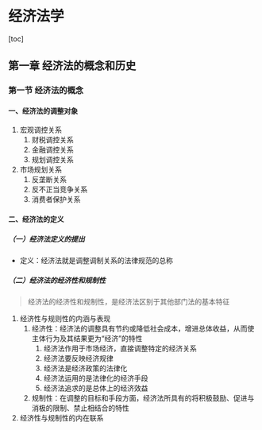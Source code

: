 # 经济法学

[toc]

## 第一章 经济法的概念和历史
### 第一节 经济法的概念
#### 一、经济法的调整对象
1. 宏观调控关系
    1. 财税调控关系
    2. 金融调控关系
    3. 规划调控关系
2. 市场规划关系
    1. 反垄断关系
    2. 反不正当竞争关系
    3. 消费者保护关系

#### 二、经济法的定义
##### （一）经济法定义的提出
- 定义：经济法就是调整调制关系的法律规范的总称

##### （二）经济法的经济性和规制性
> 经济法的经济性和规制性，是经济法区别于其他部门法的基本特征

1. 经济性与规则性的内涵与表现
    1. 经济性：经济法的调整具有节约或降低社会成本，增进总体收益，从而使主体行为及其结果更为“经济”的特性
        1. 经济法作用于市场经济，直接调整特定的经济关系
        2. 经济法要反映经济规律
        3. 经济法是经济政策的法律化
        4. 经济法运用的是法律化的经济手段
        5. 经济法追求的是总体上的经济效益
    2. 规制性：在调整的目标和手段方面，经济法所具有的将积极鼓励、促进与消极的限制、禁止相结合的特性
2. 经济性与规制性的内在联系
